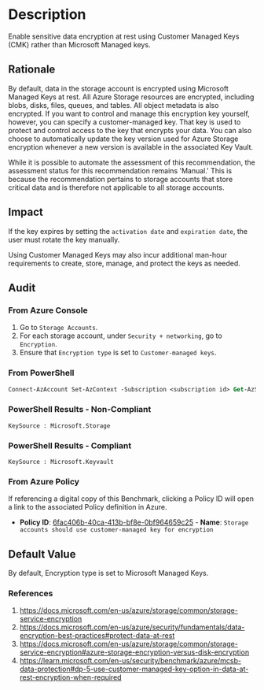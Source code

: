 # Description

Enable sensitive data encryption at rest using Customer Managed Keys (CMK) rather than Microsoft Managed keys.

## Rationale

By default, data in the storage account is encrypted using Microsoft Managed Keys at rest. All Azure Storage resources are encrypted, including blobs, disks, files, queues, and tables. All object metadata is also encrypted. If you want to control and manage this encryption key yourself, however, you can specify a customer-managed key. That key is used to protect and control access to the key that encrypts your data. You can also choose to automatically update the key version used for Azure Storage encryption whenever a new version is available in the associated Key Vault.

While it is possible to automate the assessment of this recommendation, the assessment status for this recommendation remains 'Manual.' This is because the recommendation pertains to storage accounts that store critical data and is therefore not applicable to all storage accounts.

## Impact

If the key expires by setting the `activation date` and `expiration date`, the user must rotate the key manually.

Using Customer Managed Keys may also incur additional man-hour requirements to create, store, manage, and protect the keys as needed.

## Audit

### From Azure Console

1. Go to `Storage Accounts`.
2. For each storage account, under `Security + networking`, go to `Encryption`.
3. Ensure that `Encryption type` is set to `Customer-managed keys`.

### From PowerShell

```ps
Connect-AzAccount Set-AzContext -Subscription <subscription id> Get-AzStorageAccount |Select-Object -ExpandProperty Encryption
```

### PowerShell Results - Non-Compliant

```
KeySource : Microsoft.Storage
```

### PowerShell Results - Compliant

```
KeySource : Microsoft.Keyvault
```

### From Azure Policy

If referencing a digital copy of this Benchmark, clicking a Policy ID will open a link to the associated Policy definition in Azure.

- **Policy ID**: [6fac406b-40ca-413b-bf8e-0bf964659c25](https://portal.azure.com/#view/Microsoft_Azure_Policy/PolicyDetailBlade/definitionId/%2Fproviders%2FMicrosoft.Authorization%2FpolicyDefinitions%2F6fac406b-40ca-413b-bf8e-0bf964659c25) - **Name**: `Storage accounts should use customer-managed key for encryption`

## Default Value

By default, Encryption type is set to Microsoft Managed Keys.

### References

1. <https://docs.microsoft.com/en-us/azure/storage/common/storage-service-encryption>
2. <https://docs.microsoft.com/en-us/azure/security/fundamentals/data-encryption-best-practices#protect-data-at-rest>
3. <https://docs.microsoft.com/en-us/azure/storage/common/storage-service-encryption#azure-storage-encryption-versus-disk-encryption>
4. <https://learn.microsoft.com/en-us/security/benchmark/azure/mcsb-data-protection#dp-5-use-customer-managed-key-option-in-data-at-rest-encryption-when-required>

